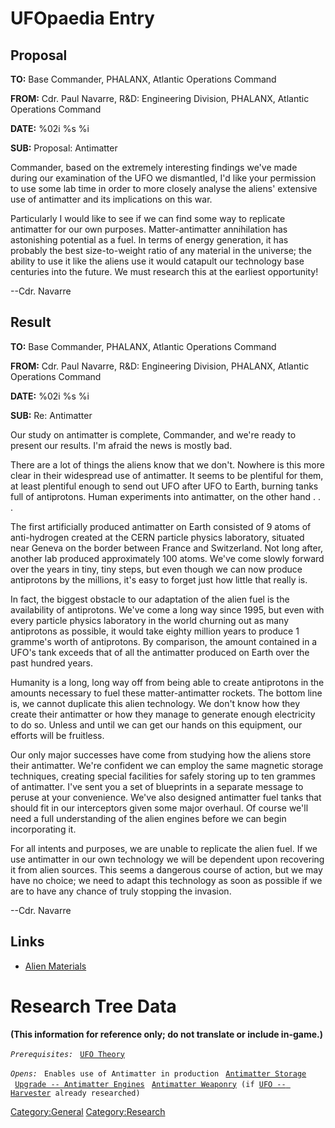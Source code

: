 # UFOpaedia Entry

## Proposal

**TO:** Base Commander, PHALANX, Atlantic Operations Command

**FROM:** Cdr. Paul Navarre, R&D: Engineering Division, PHALANX,
Atlantic Operations Command

**DATE:** %02i %s %i

**SUB:** Proposal: Antimatter

Commander, based on the extremely interesting findings we've made during
our examination of the UFO we dismantled, I'd like your permission to
use some lab time in order to more closely analyse the aliens' extensive
use of antimatter and its implications on this war.

Particularly I would like to see if we can find some way to replicate
antimatter for our own purposes. Matter-antimatter annihilation has
astonishing potential as a fuel. In terms of energy generation, it has
probably the best size-to-weight ratio of any material in the universe;
the ability to use it like the aliens use it would catapult our
technology base centuries into the future. We must research this at the
earliest opportunity!

--Cdr. Navarre

## Result

**TO:** Base Commander, PHALANX, Atlantic Operations Command

**FROM:** Cdr. Paul Navarre, R&D: Engineering Division, PHALANX,
Atlantic Operations Command

**DATE:** %02i %s %i

**SUB:** Re: Antimatter

Our study on antimatter is complete, Commander, and we're ready to
present our results. I'm afraid the news is mostly bad.

There are a lot of things the aliens know that we don't. Nowhere is this
more clear in their widespread use of antimatter. It seems to be
plentiful for them, at least plentiful enough to send out UFO after UFO
to Earth, burning tanks full of antiprotons. Human experiments into
antimatter, on the other hand . . .

The first artificially produced antimatter on Earth consisted of 9 atoms
of anti-hydrogen created at the CERN particle physics laboratory,
situated near Geneva on the border between France and Switzerland. Not
long after, another lab produced approximately 100 atoms. We've come
slowly forward over the years in tiny, tiny steps, but even though we
can now produce antiprotons by the millions, it's easy to forget just
how little that really is.

In fact, the biggest obstacle to our adaptation of the alien fuel is the
availability of antiprotons. We've come a long way since 1995, but even
with every particle physics laboratory in the world churning out as many
antiprotons as possible, it would take eighty million years to produce 1
gramme's worth of antiprotons. By comparison, the amount contained in a
UFO's tank exceeds that of all the antimatter produced on Earth over the
past hundred years.

Humanity is a long, long way off from being able to create antiprotons
in the amounts necessary to fuel these matter-antimatter rockets. The
bottom line is, we cannot duplicate this alien technology. We don't know
how they create their antimatter or how they manage to generate enough
electricity to do so. Unless and until we can get our hands on this
equipment, our efforts will be fruitless.

Our only major successes have come from studying how the aliens store
their antimatter. We're confident we can employ the same magnetic
storage techniques, creating special facilities for safely storing up to
ten grammes of antimatter. I've sent you a set of blueprints in a
separate message to peruse at your convenience. We've also designed
antimatter fuel tanks that should fit in our interceptors given some
major overhaul. Of course we'll need a full understanding of the alien
engines before we can begin incorporating it.

For all intents and purposes, we are unable to replicate the alien fuel.
If we use antimatter in our own technology we will be dependent upon
recovering it from alien sources. This seems a dangerous course of
action, but we may have no choice; we need to adapt this technology as
soon as possible if we are to have any chance of truly stopping the
invasion.

--Cdr. Navarre

## Links

- [Alien Materials](Research/Alien_Materials "wikilink")

# Research Tree Data

**(This information for reference only; do not translate or include
in-game.)**

*`Prerequisites:`*
` `[`UFO Theory`](Research/UFO_Theory "wikilink")

*`Opens:`*
` Enables use of Antimatter in production`
` `[`Antimatter Storage`](Base_Facilities/Antimatter_Storage "wikilink")
` `[`Upgrade -- Antimatter Engines`](Aircraft_Equipment/Upgrades/Antimatter_Engines "wikilink")
` `[`Antimatter Weaponry`](Research/Antimatter_Weaponry "wikilink")` (if `[`UFO -- Harvester`](UFO/Harvester "wikilink")` already researched)`

[Category:General](Category:General "wikilink")
[Category:Research](Category:Research "wikilink")